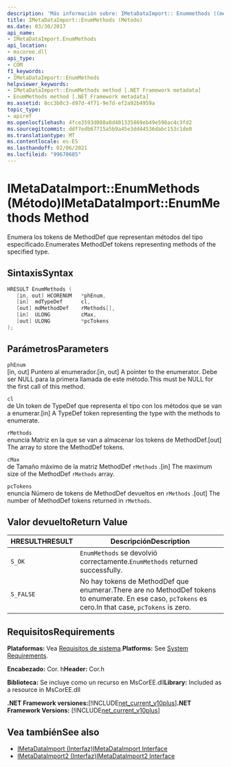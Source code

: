 ```yaml
---
description: 'Más información sobre: IMetaDataImport:: Enummethods ((método)'
title: IMetaDataImport::EnumMethods (Método)
ms.date: 03/30/2017
api_name:
- IMetaDataImport.EnumMethods
api_location:
- mscoree.dll
api_type:
- COM
f1_keywords:
- IMetaDataImport::EnumMethods
helpviewer_keywords:
- IMetaDataImport::EnumMethods method [.NET Framework metadata]
- EnumMethods method [.NET Framework metadata]
ms.assetid: 8cc3b0c3-d97d-4f71-9e7d-ef2a92b4959a
topic_type:
- apiref
ms.openlocfilehash: 4fce3593d088a8d401335869eb49e598ac4c3fd2
ms.sourcegitcommit: ddf7edb67715a5b9a45e3dd44536dabc153c1de0
ms.translationtype: MT
ms.contentlocale: es-ES
ms.lasthandoff: 02/06/2021
ms.locfileid: "99670685"
---
```

# <a name="imetadataimportenummethods-method"></a><span data-ttu-id="1073e-103">IMetaDataImport::EnumMethods (Método)</span><span class="sxs-lookup"><span data-stu-id="1073e-103">IMetaDataImport::EnumMethods Method</span></span>

<span data-ttu-id="1073e-104">Enumera los tokens de MethodDef que representan métodos del tipo especificado.</span><span class="sxs-lookup"><span data-stu-id="1073e-104">Enumerates MethodDef tokens representing methods of the specified type.</span></span>  
  
## <a name="syntax"></a><span data-ttu-id="1073e-105">Sintaxis</span><span class="sxs-lookup"><span data-stu-id="1073e-105">Syntax</span></span>  
  
```cpp  
HRESULT EnumMethods (  
   [in, out] HCORENUM   *phEnum,
   [in]  mdTypeDef      cl,
   [out] mdMethodDef    rMethods[],
   [in]  ULONG          cMax,
   [out] ULONG          *pcTokens  
);  
```  
  
## <a name="parameters"></a><span data-ttu-id="1073e-106">Parámetros</span><span class="sxs-lookup"><span data-stu-id="1073e-106">Parameters</span></span>  

 `phEnum`  
 <span data-ttu-id="1073e-107">[in, out] Puntero al enumerador.</span><span class="sxs-lookup"><span data-stu-id="1073e-107">[in, out] A pointer to the enumerator.</span></span> <span data-ttu-id="1073e-108">Debe ser NULL para la primera llamada de este método.</span><span class="sxs-lookup"><span data-stu-id="1073e-108">This must be NULL for the first call of this method.</span></span>  
  
 `cl`  
 <span data-ttu-id="1073e-109">de Un token de TypeDef que representa el tipo con los métodos que se van a enumerar.</span><span class="sxs-lookup"><span data-stu-id="1073e-109">[in] A TypeDef token representing the type with the methods to enumerate.</span></span>  
  
 `rMethods`  
 <span data-ttu-id="1073e-110">enuncia Matriz en la que se van a almacenar los tokens de MethodDef.</span><span class="sxs-lookup"><span data-stu-id="1073e-110">[out] The array to store the MethodDef tokens.</span></span>  
  
 `cMax`  
 <span data-ttu-id="1073e-111">de Tamaño máximo de la matriz MethodDef `rMethods` .</span><span class="sxs-lookup"><span data-stu-id="1073e-111">[in] The maximum size of the MethodDef `rMethods` array.</span></span>  
  
 `pcTokens`  
 <span data-ttu-id="1073e-112">enuncia Número de tokens de MethodDef devueltos en `rMethods` .</span><span class="sxs-lookup"><span data-stu-id="1073e-112">[out] The number of MethodDef tokens returned in `rMethods`.</span></span>  
  
## <a name="return-value"></a><span data-ttu-id="1073e-113">Valor devuelto</span><span class="sxs-lookup"><span data-stu-id="1073e-113">Return Value</span></span>  
  
|<span data-ttu-id="1073e-114">HRESULT</span><span class="sxs-lookup"><span data-stu-id="1073e-114">HRESULT</span></span>|<span data-ttu-id="1073e-115">Descripción</span><span class="sxs-lookup"><span data-stu-id="1073e-115">Description</span></span>|  
|-------------|-----------------|  
|`S_OK`|<span data-ttu-id="1073e-116">`EnumMethods` se devolvió correctamente.</span><span class="sxs-lookup"><span data-stu-id="1073e-116">`EnumMethods` returned successfully.</span></span>|  
|`S_FALSE`|<span data-ttu-id="1073e-117">No hay tokens de MethodDef que enumerar.</span><span class="sxs-lookup"><span data-stu-id="1073e-117">There are no MethodDef tokens to enumerate.</span></span> <span data-ttu-id="1073e-118">En ese caso, `pcTokens` es cero.</span><span class="sxs-lookup"><span data-stu-id="1073e-118">In that case, `pcTokens` is zero.</span></span>|  
  
## <a name="requirements"></a><span data-ttu-id="1073e-119">Requisitos</span><span class="sxs-lookup"><span data-stu-id="1073e-119">Requirements</span></span>  

 <span data-ttu-id="1073e-120">**Plataformas:** Vea [Requisitos de sistema](../../get-started/system-requirements.md).</span><span class="sxs-lookup"><span data-stu-id="1073e-120">**Platforms:** See [System Requirements](../../get-started/system-requirements.md).</span></span>  
  
 <span data-ttu-id="1073e-121">**Encabezado:** Cor. h</span><span class="sxs-lookup"><span data-stu-id="1073e-121">**Header:** Cor.h</span></span>  
  
 <span data-ttu-id="1073e-122">**Biblioteca:** Se incluye como un recurso en MsCorEE.dll</span><span class="sxs-lookup"><span data-stu-id="1073e-122">**Library:** Included as a resource in MsCorEE.dll</span></span>  
  
 <span data-ttu-id="1073e-123">**.NET Framework versiones:**[!INCLUDE[net_current_v10plus](../../../../includes/net-current-v10plus-md.md)]</span><span class="sxs-lookup"><span data-stu-id="1073e-123">**.NET Framework Versions:** [!INCLUDE[net_current_v10plus](../../../../includes/net-current-v10plus-md.md)]</span></span>  
  
## <a name="see-also"></a><span data-ttu-id="1073e-124">Vea también</span><span class="sxs-lookup"><span data-stu-id="1073e-124">See also</span></span>

- [<span data-ttu-id="1073e-125">IMetaDataImport (Interfaz)</span><span class="sxs-lookup"><span data-stu-id="1073e-125">IMetaDataImport Interface</span></span>](imetadataimport-interface.md)
- [<span data-ttu-id="1073e-126">IMetaDataImport2 (Interfaz)</span><span class="sxs-lookup"><span data-stu-id="1073e-126">IMetaDataImport2 Interface</span></span>](imetadataimport2-interface.md)
